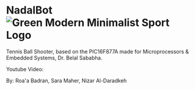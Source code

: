 # NadalBot![Green Modern Minimalist Sport Logo](https://user-images.githubusercontent.com/106625075/214090270-9f7486aa-bf4d-444a-ae71-c8249ba2f13c.png)

Tennis Ball Shooter, based on the PIC16F877A made for Microprocessors & Embedded Systems, Dr. Belal Sababha.

Youtube Video: 

By:
Roa'a Badran,
Sara Maher,
Nizar Al-Daradkeh
